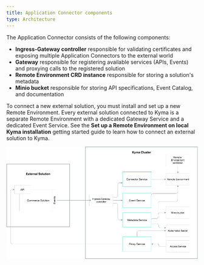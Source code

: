 ```yaml
---
title: Application Connector components
type: Architecture
---
```


The Application Connector consists of the following components:

* **Ingress-Gateway controller** responsible for validating certificates and exposing multiple Application Connectors to the external world
* **Gateway** responsible for registering available services (APIs, Events) and proxying calls to the registered solution
* **Remote Environment CRD instance** responsible for storing a solution's metadata
* **Minio bucket** responsible for storing API specifications, Event Catalog, and documentation

To connect a new external solution, you must install and set up a new Remote Environment. Every external solution connected to Kyma is a separate Remote Environment with a dedicated Gateway Service and a dedicated Event Service. See the **Set up a Remote Environment on local Kyma installation** getting started guide to learn how to connect an external solution to Kyma.

![Architecture Diagram](assets/001-application-connector.png)
